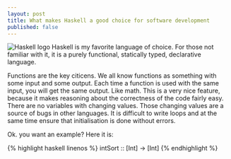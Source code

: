 ```yaml
---
layout: post
title: What makes Haskell a good choice for software development
published: false
---
```


![Haskell logo](https://www.haskell.org/static/img/haskell-logo.svg?etag=ukf3Fg7- )
Haskell is my favorite language of choice. For those not familiar with it, it is a purely functional, statically typed, declarative language. 

Functions are the key citicens. We all know functions as something with some input and some output. Each time a function is used with the same input, you will get the same output. Like math. This is a very nice feature, because it makes reasoning about the correctness of the code fairly easy. There are no variables with changing values. Those changing values are a source of bugs in other languages. It is difficult to write loops and at the same time ensure that initialisation is done without errors. 

Ok. you want an example? Here it is:

    
    
{% highlight haskell linenos %}
intSort :: [Int] -> [Int]
{% endhighlight %}
